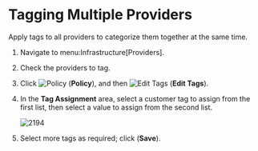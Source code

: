 # Tagging Multiple Providers

Apply tags to all providers to categorize them together at the same
time.

1.  Navigate to menu:Infrastructure\[Providers\].

2.  Check the providers to tag.

3.  Click ![Policy](../images/1941.png) (**Policy**), and then ![Edit
    Tags](../images/2158.png) (**Edit Tags**).

4.  In the **Tag Assignment** area, select a customer tag to assign from
    the first list, then select a value to assign from the second list.

    ![2194](../images/2194.png)

5.  Select more tags as required; click (**Save**).
